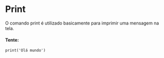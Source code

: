 # Print

O comando print é utilizado basicamente para imprimir uma mensagem na tela.

#### Tente:
```
print('Olá mundo')
```